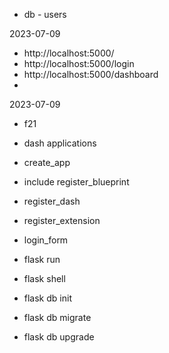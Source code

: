 
- db - users


2023-07-09

- http://localhost:5000/
- http://localhost:5000/login
- http://localhost:5000/dashboard
- 

2023-07-09
- f21 
- dash applications 

- create_app
- include register_blueprint
- register_dash
- register_extension

- login_form 
- flask run
- flask shell
- flask db init
- flask db migrate
- flask db upgrade